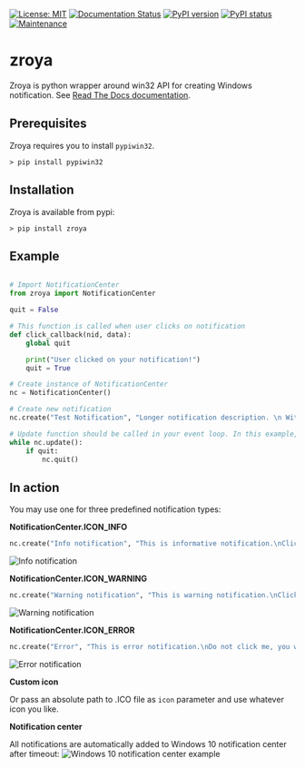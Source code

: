 [![License: MIT](https://img.shields.io/badge/License-MIT-yellow.svg)](https://opensource.org/licenses/MIT)
[![Documentation Status](https://readthedocs.org/projects/zroya/badge/?version=master)](http://zroya.readthedocs.io/en/master/?badge=master)
[![PyPI version](https://badge.fury.io/py/zroya.svg)](https://pypi.python.org/pypi/zroya/)
[![PyPI status](https://img.shields.io/pypi/status/zroya.svg)](https://pypi.python.org/pypi/zroya/)
[![Maintenance](https://img.shields.io/badge/Maintained%3F-yes-green.svg)](https://gitHub.com/malja/zroya/graphs/commit-activity)

# zroya
Zroya is python wrapper around win32 API for creating Windows notification. See [Read The Docs documentation](http://zroya.readthedocs.io).

## Prerequisites

Zroya requires you to install ``pypiwin32``.

```
> pip install pypiwin32
```

## Installation

Zroya is available from pypi:

```
> pip install zroya
```

## Example

```python

# Import NotificationCenter
from zroya import NotificationCenter

quit = False

# This function is called when user clicks on notification
def click_callback(nid, data):
    global quit

    print("User clicked on your notification!")
    quit = True

# Create instance of NotificationCenter
nc = NotificationCenter()

# Create new notification
nc.create("Test Notification", "Longer notification description. \n With multiline support!", on_click = click_callback)

# Update function should be called in your event loop. In this example, we will create our own event loop:
while nc.update():
    if quit:
        nc.quit()
```

## In action

You may use one for three predefined notification types:

**NotificationCenter.ICON_INFO**

```python
nc.create("Info notification", "This is informative notification.\nClick on me!", icon=NotificationCenter.ICON_INFO)
```

![Info notification][info_notification]

**NotificationCenter.ICON_WARNING**

```python
nc.create("Warning notification", "This is warning notification.\nClick on me for sure!", icon=NotificationCenter.ICON_WARNING)
```

![Warning notification][warning_notification]

**NotificationCenter.ICON_ERROR**

```python
nc.create("Error", "This is error notification.\nDo not click me, you would find out!", icon=NotificationCenter.ICON_ERROR)
```

![Error notification][error_notification]

**Custom icon**

Or pass an absolute path to .ICO file as ``icon`` parameter and use whatever icon you like.

**Notification center**

All notifications are automatically added to Windows 10 notification center after timeout:
![Windows 10 notification center example][notification_center]

[info_notification]: https://github.com/malja/zroya/blob/master/doc/static/info_notification.png "Info notification"
[warning_notification]: https://github.com/malja/zroya/blob/master/doc/static/warning_notification.png "Warning notification"
[error_notification]: https://github.com/malja/zroya/blob/master/doc/static/error_notification.png "Error notification"
[notification_center]: https://github.com/malja/zroya/blob/master/doc/static/notification_center.png "Windows 10 notification center"
